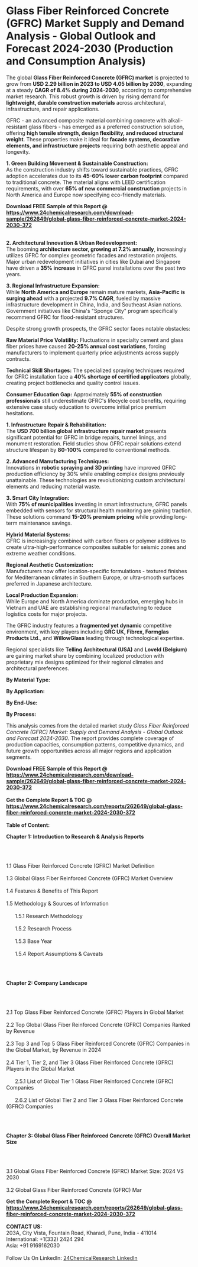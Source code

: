 <h1>Glass Fiber Reinforced Concrete (GFRC) Market Supply and Demand Analysis - Global Outlook and Forecast 2024-2030 (Production and Consumption Analysis)</h1><p>The global <strong>Glass Fiber Reinforced Concrete (GFRC) market</strong> is projected to grow from <strong>USD 2.29 billion in 2023 to USD 4.05 billion by 2030</strong>, expanding at a steady <strong>CAGR of 8.4% during 2024-2030</strong>, according to comprehensive market research. This robust growth is driven by rising demand for <strong>lightweight, durable construction materials</strong> across architectural, infrastructure, and repair applications.</p><p>GFRC - an advanced composite material combining concrete with alkali-resistant glass fibers - has emerged as a preferred construction solution, offering <strong>high tensile strength, design flexibility, and reduced structural weight</strong>. These properties make it ideal for <strong>facade systems, decorative elements, and infrastructure projects</strong> requiring both aesthetic appeal and longevity.</p><p><strong>1. Green Building Movement &amp; Sustainable Construction:</strong><br>
As the construction industry shifts toward sustainable practices, GFRC adoption accelerates due to its <strong>45-60% lower carbon footprint</strong> compared to traditional concrete. The material aligns with LEED certification requirements, with over <strong>65% of new commercial construction</strong> projects in North America and Europe now specifying eco-friendly materials.</p><div><b>Download FREE Sample of this Report @ 
            <a href="https://www.24chemicalresearch.com/download-sample/262649/global-glass-fiber-reinforced-concrete-market-2024-2030-372">
            https://www.24chemicalresearch.com/download-sample/262649/global-glass-fiber-reinforced-concrete-market-2024-2030-372</a></b></div><br><p><strong>2. Architectural Innovation &amp; Urban Redevelopment:</strong><br>
The booming <strong>architecture sector, growing at 7.2% annually</strong>, increasingly utilizes GFRC for complex geometric facades and restoration projects. Major urban redevelopment initiatives in cities like Dubai and Singapore have driven a <strong>35% increase</strong> in GFRC panel installations over the past two years.</p><p><strong>3. Regional Infrastructure Expansion:</strong><br>
While <strong>North America and Europe</strong> remain mature markets, <strong>Asia-Pacific is surging ahead</strong> with a projected <strong>9.7% CAGR</strong>, fueled by massive infrastructure development in China, India, and Southeast Asian nations. Government initiatives like China's "Sponge City" program specifically recommend GFRC for flood-resistant structures.</p><p>Despite strong growth prospects, the GFRC sector faces notable obstacles:</p><p><strong>Raw Material Price Volatility:</strong> Fluctuations in specialty cement and glass fiber prices have caused <strong>20-25% annual cost variations</strong>, forcing manufacturers to implement quarterly price adjustments across supply contracts.</p><p><strong>Technical Skill Shortages:</strong> The specialized spraying techniques required for GFRC installation face a <strong>40% shortage of certified applicators</strong> globally, creating project bottlenecks and quality control issues.</p><p><strong>Consumer Education Gap:</strong> Approximately <strong>55% of construction professionals</strong> still underestimate GFRC's lifecycle cost benefits, requiring extensive case study education to overcome initial price premium hesitations.</p><p><strong>1. Infrastructure Repair &amp; Rehabilitation:</strong><br>
The <strong>USD 700 billion global infrastructure repair market</strong> presents significant potential for GFRC in bridge repairs, tunnel linings, and monument restoration. Field studies show GFRC repair solutions extend structure lifespan by <strong>80-100%</strong> compared to conventional methods.</p><p><strong>2. Advanced Manufacturing Techniques:</strong><br>
Innovations in <strong>robotic spraying and 3D printing</strong> have improved GFRC production efficiency by 30% while enabling complex designs previously unattainable. These technologies are revolutionizing custom architectural elements and reducing material waste.</p><p><strong>3. Smart City Integration:</strong><br>
With <strong>75% of municipalities</strong> investing in smart infrastructure, GFRC panels embedded with sensors for structural health monitoring are gaining traction. These solutions command <strong>15-20% premium pricing</strong> while providing long-term maintenance savings.</p><p><strong>Hybrid Material Systems:</strong><br>
    GFRC is increasingly combined with carbon fibers or polymer additives to create ultra-high-performance composites suitable for seismic zones and extreme weather conditions.</p><p><strong>Regional Aesthetic Customization:</strong><br>
    Manufacturers now offer location-specific formulations - textured finishes for Mediterranean climates in Southern Europe, or ultra-smooth surfaces preferred in Japanese architecture.</p><p><strong>Local Production Expansion:</strong><br>
    While Europe and North America dominate production, emerging hubs in Vietnam and UAE are establishing regional manufacturing to reduce logistics costs for major projects.</p><p>The GFRC industry features a <strong>fragmented yet dynamic</strong> competitive environment, with key players including <strong>GRC UK, Fibrex, Formglas Products Ltd.</strong>, and <strong>WillowGlass</strong> leading through technological expertise.</p><p>Regional specialists like <strong>Telling Architectural (USA)</strong> and <strong>Loveld (Belgium)</strong> are gaining market share by combining localized production with proprietary mix designs optimized for their regional climates and architectural preferences.</p><p><strong>By Material Type:</strong></p><p><strong>By Application:</strong></p><p><strong>By End-Use:</strong></p><p><strong>By Process:</strong></p><p>This analysis comes from the detailed market study <em>Glass Fiber Reinforced Concrete (GFRC) Market: Supply and Demand Analysis - Global Outlook and Forecast 2024-2030</em>. The report provides complete coverage of production capacities, consumption patterns, competitive dynamics, and future growth opportunities across all major regions and application segments.</p><div><b>Download FREE Sample of this Report @ 
            <a href="https://www.24chemicalresearch.com/download-sample/262649/global-glass-fiber-reinforced-concrete-market-2024-2030-372">
            https://www.24chemicalresearch.com/download-sample/262649/global-glass-fiber-reinforced-concrete-market-2024-2030-372</a></b></div><br><div><b>Get the Complete Report & TOC @ 
            <a href="https://www.24chemicalresearch.com/reports/262649/global-glass-fiber-reinforced-concrete-market-2024-2030-372">
            https://www.24chemicalresearch.com/reports/262649/global-glass-fiber-reinforced-concrete-market-2024-2030-372</a></b></div><br>
            <b>Table of Content:</b><p><p><strong>Chapter 1: Introduction to Research &amp; Analysis Reports</strong></p><br />
<br />
<p>1.1 Glass Fiber Reinforced Concrete (GFRC) Market Definition<br /><br />
1.3 Global Glass Fiber Reinforced Concrete (GFRC) Market Overview<br /><br />
1.4 Features &amp; Benefits of This Report<br /><br />
1.5 Methodology &amp; Sources of Information<br /><br />
&nbsp;&nbsp;&nbsp;&nbsp;&nbsp; 1.5.1 Research Methodology<br /><br />
&nbsp;&nbsp;&nbsp;&nbsp;&nbsp; 1.5.2 Research Process<br /><br />
&nbsp;&nbsp;&nbsp;&nbsp;&nbsp; 1.5.3 Base Year<br /><br />
&nbsp;&nbsp;&nbsp;&nbsp;&nbsp; 1.5.4 Report Assumptions &amp; Caveats</p><br />
<br />
<p><strong>Chapter 2: Company Landscape</strong></p><br />
<br />
<p>2.1 Top Glass Fiber Reinforced Concrete (GFRC) Players in Global Market<br /><br />
2.2 Top Global Glass Fiber Reinforced Concrete (GFRC) Companies Ranked by Revenue<br /><br />
2.3 Top 3 and Top 5 Glass Fiber Reinforced Concrete (GFRC) Companies in the Global Market, by Revenue in 2024<br /><br />
2.4 Tier 1, Tier 2, and Tier 3 Glass Fiber Reinforced Concrete (GFRC) Players in the Global Market<br /><br />
&nbsp;&nbsp;&nbsp;&nbsp;&nbsp; 2.5.1 List of Global Tier 1 Glass Fiber Reinforced Concrete (GFRC) Companies<br /><br />
&nbsp;&nbsp;&nbsp;&nbsp;&nbsp; 2.6.2 List of Global Tier 2 and Tier 3 Glass Fiber Reinforced Concrete (GFRC) Companies</p><br />
<br />
<p><strong>Chapter 3: Global Glass Fiber Reinforced Concrete (GFRC) Overall Market Size</strong></p><br />
<br />
<p>3.1 Global Glass Fiber Reinforced Concrete (GFRC) Market Size: 2024 VS 2030<br /><br />
3.2 Global Glass Fiber Reinforced Concrete (GFRC) Mar</p><div><b>Get the Complete Report & TOC @ 
            <a href="https://www.24chemicalresearch.com/reports/262649/global-glass-fiber-reinforced-concrete-market-2024-2030-372">
            https://www.24chemicalresearch.com/reports/262649/global-glass-fiber-reinforced-concrete-market-2024-2030-372</a></b></div><br><b>CONTACT US:</b><br>
            203A, City Vista, Fountain Road, Kharadi, Pune, India - 411014<br>
            International: +1(332) 2424 294<br>
            Asia: +91 9169162030 <br><br>
            Follow Us On LinkedIn: <a href="https://www.linkedin.com/company/24chemicalresearch/">24ChemicalResearch LinkedIn</a>